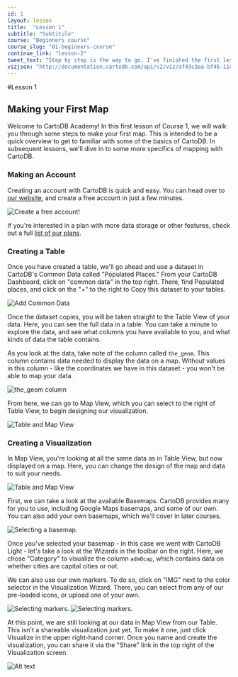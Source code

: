 ```yaml
---
id: 1
layout: lesson
title:  "Lesson 1"
subtitle: "Subtitulo"
course: "Beginners course"
course_slug: "01-beginners-course"
continue_link: "lesson-2"
tweet_text: "Step by step is the way to go. I've finished the first lesson of the map academy. Check it out"
vizjson: "http://documentation.cartodb.com/api/v2/viz/af43c3ea-bf46-11e3-8153-0edbca4b5057/viz.json"
---
```


#Lesson 1
## Making your First Map 

Welcome to CartoDB Academy! In this first lesson of Course 1, we will walk you through some steps to make your first map. This is intended to be a quick overview to get to familiar with some of the basics of CartoDB. In subsequent lessons, we'll dive in to some more specifics of mapping with CartoDB.

### Making an Account
Creating an account with CartoDB is quick and easy. You can head over to [our website](https://cartodb.com/), and create a free account in just a few minutes. 

![Create a free account!](/img/lesson1/createaccount.png)

If you're interested in a plan with more data storage or other features, check out a full [list of our plans](http://cartodb.com/pricing/). 

### Creating a Table
Once you have created a table, we'll go ahead and use a dataset in CartoDB's Common Data called "Populated Places." From your CartoDB Dashboard, click on "common data" in the top right. There, find Populated places, and click on the "+" to the right to Copy this dataset to your tables.

![Add Common Data](/img/lesson1/commondata.png)

Once the dataset copies, you will be taken straight to the Table View of your data. Here, you can see the full data in a table. You can take a minute to explore the data, and see what columns you have available to you, and what kinds of data the table contains. 

As you look at the data, take note of the column called `the_geom`. This column contains data needed to display the data on a map. Without values in this column - like the coordinates we have in this dataset - you won't be able to map your data.

![the_geom column](/img/lesson1/the_geom.png)

From here, we can go to Map View, which you can select to the right of Table View, to begin designing our visualization. 

![Table and Map View](/img/lesson1/table_map_view.png)

### Creating a Visualization

In Map View, you're looking at all the same data as in Table View, but now displayed on a map. Here, you can change the design of the map and data to suit your needs.

![Table and Map View](/img/lesson1/mapview.png)

First, we can take a look at the available Basemaps. CartoDB provides many for you to use, including Google Maps basemaps, and some of our own. You can also add your own basemaps, which we'll cover in later courses. 

![Selecting a basemap.](/img/lesson1/basemaps.png)

Once you've selected your basemap - in this case we went with CartoDB Light -  let's take a look at the Wizards in the toolbar on the right. Here, we chose "Category" to visualize the column `adm0cap`, which contains data on whether cities are capital cities or not.

We can also use our own markers. To do so, click on "IMG" next to the color selector in the Visualization Wizard. There, you can select from any of our pre-loaded icons, or upload one of your own. 

![Selecting markers.](/img/lesson1/selectimg.png)
![Selecting markers.](/img/lesson1/markeroptions.png)

At this point, we are still looking at our data in Map View from our Table. This isn't a shareable visualization just yet. To make it one, just click Visualize in the upper right-hand corner. Once you name and create the visualization, you can share it via the "Share" link in the top right of the Visualization screen. 

![Alt text](/path/to/img.jpg)

